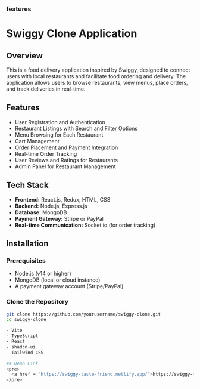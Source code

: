 ### features
# Swiggy Clone Application

## Overview
This is a food delivery application inspired by Swiggy, designed to connect users with local restaurants and facilitate food ordering and delivery. The application allows users to browse restaurants, view menus, place orders, and track deliveries in real-time.

## Features
- User Registration and Authentication
- Restaurant Listings with Search and Filter Options
- Menu Browsing for Each Restaurant
- Cart Management
- Order Placement and Payment Integration
- Real-time Order Tracking
- User Reviews and Ratings for Restaurants
- Admin Panel for Restaurant Management

## Tech Stack
- **Frontend:** React.js, Redux, HTML, CSS
- **Backend:** Node.js, Express.js
- **Database:** MongoDB
- **Payment Gateway:** Stripe or PayPal
- **Real-time Communication:** Socket.io (for order tracking)

## Installation

### Prerequisites
- Node.js (v14 or higher)
- MongoDB (local or cloud instance)
- A payment gateway account (Stripe/PayPal)

### Clone the Repository
```bash
git clone https://github.com/yourusername/swiggy-clone.git
cd swiggy-clone

- Vite
- TypeScript
- React
- shadcn-ui
- Tailwind CSS

## Demo Link
<pre>
  <a href = "https://swiggy-taste-friend.netlify.app/">https://swiggy-taste-friend.netlify.app/</a>
</pre>


